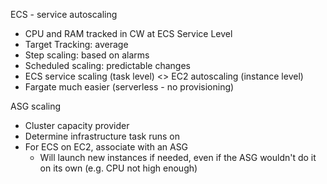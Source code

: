 ECS - service autoscaling
- CPU and RAM tracked in CW at ECS Service Level
- Target Tracking: average
- Step scaling: based on alarms
- Scheduled scaling: predictable changes
- ECS service scaling (task level) <> EC2 autoscaling (instance level)
- Fargate much easier (serverless - no provisioning)

ASG scaling
- Cluster capacity provider
- Determine infrastructure task runs on
- For ECS on EC2, associate with an ASG
  - Will launch new instances if needed, even if the ASG wouldn't do it on its own (e.g. CPU not high enough)
